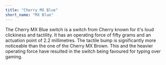 ```yaml
---
title: "Cherry MX Blue"
short_name: "MX Blue"
---
```


The Cherry MX Blue switch is a switch from Cherry known for it's loud clickiness and tactility. It has an operating force of fifty grams and an actuation point of 2.2 millimetres. The tactile bump is significantly more noticeable than the one of the Cherry MX Brown. This and the heavier operating force have resulted in the switch being favoured for typing over gaming.
